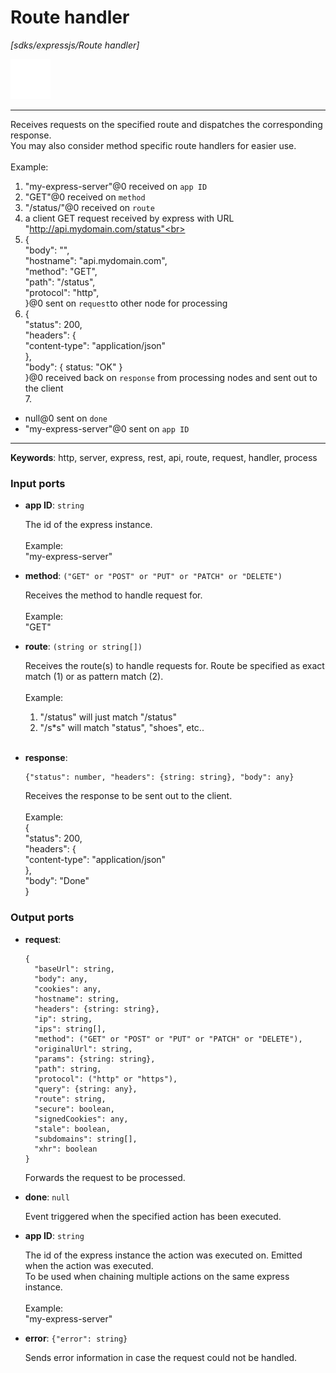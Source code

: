 # Route handler

_[sdks/expressjs/Route handler]_

![icon](</assets/icons/47baa0d3-adcc-4071-8ab3-768676771342.png>)

---

Receives requests on the specified route and dispatches the corresponding response.<br>
You may also consider method specific route handlers for easier use.<br>
<br>
Example:<br>
1. "my-express-server"@0 received on `app ID`<br>
2. "GET"@0 received on `method`<br>
3. "/status/"@0 received on `route`<br>
4. a client GET request received by express with URL "http://api.mydomain.com/status"<br>
5. {<br>
"body": "", <br>
"hostname": "api.mydomain.com", <br>
"method": "GET", <br>
"path": "/status", <br>
"protocol": "http", <br>
}@0 sent on `request`to other node for processing<br>
6. {<br>
  "status": 200,<br>
  "headers": {<br>
    "content-type": "application/json" <br>
  },<br>
  "body": { status: "OK" } <br>
}@0 received back on `response` from processing nodes and sent out to the client<br>
7.<br>
- null@0 sent on `done`<br>
- "my-express-server"@0 sent on `app ID`<br>

---

__Keywords__: http, server, express, rest, api, route, request, handler, process

### Input ports

* __app ID__: ` string `

    The id of the express instance.<br>
    <br>
    Example: <br>
    "my-express-server"<br>


* __method__: ` ("GET" or "POST" or "PUT" or "PATCH" or "DELETE") `

    Receives the method to handle request for. <br>
    <br>
    Example:<br>
    "GET"<br>


* __route__: ` (string or string[]) `

    Receives the route(s) to handle requests for. Route be specified as exact match (1) or as pattern match (2).<br>
    <br>
    Example:<br>
    1) "/status" will just match "/status"<br>
    2) "/s*s" will match "status", "shoes", etc..<br>
    <br>


* __response__: 
    ```
    {"status": number, "headers": {string: string}, "body": any}
    ```

    Receives the response to be sent out to the client.<br>
    <br>
    Example:<br>
    {<br>
      "status": 200,<br>
      "headers": {<br>
        "content-type": "application/json" <br>
      },<br>
      "body": "Done"<br>
    }<br>

### Output ports

* __request__: 
    ```
    {
      "baseUrl": string,
      "body": any,
      "cookies": any,
      "hostname": string,
      "headers": {string: string},
      "ip": string,
      "ips": string[],
      "method": ("GET" or "POST" or "PUT" or "PATCH" or "DELETE"),
      "originalUrl": string,
      "params": {string: string},
      "path": string,
      "protocol": ("http" or "https"),
      "query": {string: any},
      "route": string,
      "secure": boolean,
      "signedCookies": any,
      "stale": boolean,
      "subdomains": string[],
      "xhr": boolean
    }
    ```

    Forwards the request to be processed.<br>


* __done__: ` null `

    Event triggered when the specified action has been executed.<br>


* __app ID__: ` string `

    The id of the express instance the action was executed on. Emitted when the action was executed.<br>
    To be used when chaining multiple actions on the same express instance.<br>
    <br>
    Example: <br>
    "my-express-server"<br>


* __error__: ` {"error": string} `

    Sends error information in case the request could not be handled.<br>

